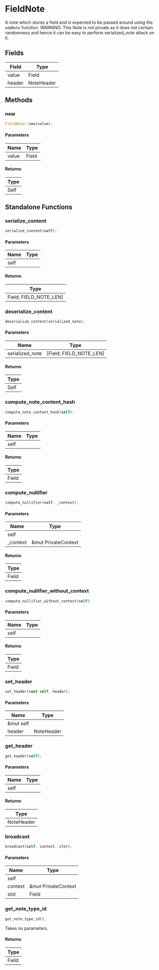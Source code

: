 # FieldNote

A note which stores a field and is expected to be passed around using the `addNote` function. WARNING: This Note is not private as it does not contain randomness and hence it can be easy to perform serialized_note attack on it.

## Fields
| Field | Type |
| --- | --- |
| value | Field |
| header | NoteHeader |

## Methods

### new

```rust
FieldNote::new(value);
```

#### Parameters
| Name | Type |
| --- | --- |
| value | Field |

#### Returns
| Type |
| --- |
| Self |

## Standalone Functions

### serialize_content

```rust
serialize_content(self);
```

#### Parameters
| Name | Type |
| --- | --- |
| self |  |

#### Returns
| Type |
| --- |
| Field; FIELD_NOTE_LEN] |

### deserialize_content

```rust
deserialize_content(serialized_note);
```

#### Parameters
| Name | Type |
| --- | --- |
| serialized_note | [Field; FIELD_NOTE_LEN] |

#### Returns
| Type |
| --- |
| Self |

### compute_note_content_hash

```rust
compute_note_content_hash(self);
```

#### Parameters
| Name | Type |
| --- | --- |
| self |  |

#### Returns
| Type |
| --- |
| Field |

### compute_nullifier

```rust
compute_nullifier(self, _context);
```

#### Parameters
| Name | Type |
| --- | --- |
| self |  |
| _context | &mut PrivateContext |

#### Returns
| Type |
| --- |
| Field |

### compute_nullifier_without_context

```rust
compute_nullifier_without_context(self);
```

#### Parameters
| Name | Type |
| --- | --- |
| self |  |

#### Returns
| Type |
| --- |
| Field |

### set_header

```rust
set_header(&mut self, header);
```

#### Parameters
| Name | Type |
| --- | --- |
| &mut self |  |
| header | NoteHeader |

### get_header

```rust
get_header(self);
```

#### Parameters
| Name | Type |
| --- | --- |
| self |  |

#### Returns
| Type |
| --- |
| NoteHeader |

### broadcast

```rust
broadcast(self, context, slot);
```

#### Parameters
| Name | Type |
| --- | --- |
| self |  |
| context | &mut PrivateContext |
| slot | Field |

### get_note_type_id

```rust
get_note_type_id();
```

Takes no parameters.

#### Returns
| Type |
| --- |
| Field |

